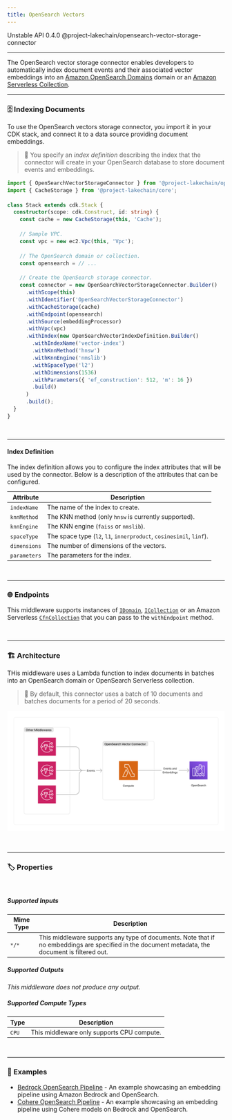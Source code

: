 ```yaml
---
title: OpenSearch Vectors
---
```


<span title="Label: Pro" data-view-component="true" class="Label Label--api text-uppercase">
  Unstable API
</span>
<span title="Label: Pro" data-view-component="true" class="Label Label--version text-uppercase">
  0.4.0
</span>
<span title="Label: Pro" data-view-component="true" class="Label Label--package">
  @project-lakechain/opensearch-vector-storage-connector
</span>
<br>

---

The OpenSearch vector storage connector enables developers to automatically index document events and their associated vector embeddings into an [Amazon OpenSearch Domains](https://docs.aws.amazon.com/opensearch-service/latest/developerguide/createupdatedomains.html) domain or an [Amazon Serverless Collection](https://docs.aws.amazon.com/opensearch-service/latest/developerguide/serverless.html).

---

### 🗄️ Indexing Documents

To use the OpenSearch vectors storage connector, you import it in your CDK stack, and connect it to a data source providing document embeddings.

> 💁 You specify an *index definition* describing the index that the connector will create in your OpenSearch database to store document events and embeddings.

```typescript
import { OpenSearchVectorStorageConnector } from '@project-lakechain/opensearch-vector-storage-connector';
import { CacheStorage } from '@project-lakechain/core';

class Stack extends cdk.Stack {
  constructor(scope: cdk.Construct, id: string) {
    const cache = new CacheStorage(this, 'Cache');

    // Sample VPC.
    const vpc = new ec2.Vpc(this, 'Vpc');

    // The OpenSearch domain or collection.
    const opensearch = // ...

    // Create the OpenSearch storage connector.
    const connector = new OpenSearchVectorStorageConnector.Builder()
      .withScope(this)
      .withIdentifier('OpenSearchVectorStorageConnector')
      .withCacheStorage(cache)
      .withEndpoint(opensearch)
      .withSource(embeddingProcessor)
      .withVpc(vpc)
      .withIndex(new OpenSearchVectorIndexDefinition.Builder()
        .withIndexName('vector-index')
        .withKnnMethod('hnsw')
        .withKnnEngine('nmslib')
        .withSpaceType('l2')
        .withDimensions(1536)
        .withParameters({ 'ef_construction': 512, 'm': 16 })
        .build()
      )
      .build();
  }
}
```

<br>

---

#### Index Definition

The index definition allows you to configure the index attributes that will be used by the connector. Below is a description of the attributes that can be configured.

| Attribute | Description |
| --------- | ----------- |
| `indexName` | The name of the index to create. |
| `knnMethod` | The KNN method (only `hnsw` is currently supported). |
| `knnEngine` | The KNN engine (`faiss` or `nmslib`). |
| `spaceType` | The space type (`l2`, `l1`, `innerproduct`, `cosinesimil`, `linf`). |
| `dimensions` | The number of dimensions of the vectors. |
| `parameters` | The parameters for the index. |

<br>

---

### 🌐 Endpoints

This middleware supports instances of [`IDomain`](https://docs.aws.amazon.com/cdk/api/v2/docs/aws-cdk-lib.aws_elasticsearch.IDomain.html), [`ICollection`](https://github.com/awslabs/project-lakechain/tree/main/packages/constructs/opensearch-collection) or an Amazon Serverless [`CfnCollection`](https://docs.aws.amazon.com/cdk/api/v2/docs/aws-cdk-lib.aws_opensearchserverless.CfnCollection.html) that you can pass to the `withEndpoint` method.

<br>

---

### 🏗️ Architecture

THis middleware uses a Lambda function to index documents in batches into an OpenSearch domain or OpenSearch Serverless collection.

> 💁 By default, this connector uses a batch of 10 documents and batches documents for a period of 20 seconds.

![OpenSearch Vector Storage Connector Architecture](../../../assets/opensearch-vector-storage-connector-architecture.png)

<br>

---

### 🏷️ Properties

<br>

##### Supported Inputs

|  Mime Type  | Description |
| ----------- | ----------- |
| `*/*` | This middleware supports any type of documents. Note that if no embeddings are specified in the document metadata, the document is filtered out. |

##### Supported Outputs

*This middleware does not produce any output.*

##### Supported Compute Types

| Type  | Description |
| ----- | ----------- |
| `CPU` | This middleware only supports CPU compute. |

<br>

---

### 📖 Examples

- [Bedrock OpenSearch Pipeline](https://github.com/awslabs/project-lakechain/tree/main/examples/simple-pipelines/embedding-pipelines/bedrock-opensearch-pipeline) - An example showcasing an embedding pipeline using Amazon Bedrock and OpenSearch.
- [Cohere OpenSearch Pipeline](https://github.com/awslabs/project-lakechain/tree/main/examples/simple-pipelines/embedding-pipelines/cohere-opensearch-pipeline) - An example showcasing an embedding pipeline using Cohere models on Bedrock and OpenSearch.
